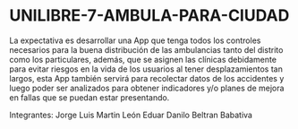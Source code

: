 # UNILIBRE-7-AMBULA-PARA-CIUDAD

La expectativa es desarrollar una App que tenga todos los controles necesarios para la buena distribución de las ambulancias tanto del distrito como los particulares, además, que se asignen las clínicas debidamente para evitar riesgos en la vida de los usuarios al tener desplazamientos tan largos, esta App también servirá para recolectar datos de los accidentes y luego poder ser analizados para obtener indicadores y/o planes de mejora en fallas que se puedan estar presentando.

Integrantes:
  Jorge Luis Martin León
  Eduar Danilo Beltran Babativa
